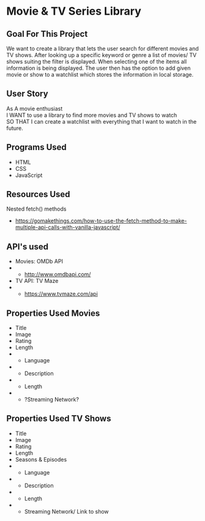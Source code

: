 # Movie & TV Series Library

## Goal For This Project
We want to create a library that lets the user search for different movies and TV shows. After looking up a specific keyword or genre a list of movies/ TV shows suiting the filter is displayed. When selecting one of the items all information is being displayed. The user then has the option to add given movie or show to a watchlist which stores the information in local storage.

## User Story
As A movie enthusiast <br>
I WANT to use a library to find more movies and TV shows to watch <br>
SO THAT I can create a watchlist with everything that I want to watch in the future.

## Programs Used
* HTML
* CSS
* JavaScript

## Resources Used
Nested fetch() methods
* https://gomakethings.com/how-to-use-the-fetch-method-to-make-multiple-api-calls-with-vanilla-javascript/

## API's used
* Movies: OMDb API
* * http://www.omdbapi.com/
*  TV API: TV Maze
* * https://www.tvmaze.com/api

## Properties Used Movies
* Title
* Image
* Rating
* Length
* * Language
* * Description
* * Length
* * ?Streaming Network?

## Properties Used TV Shows
* Title
* Image
* Rating
* Length
* Seasons & Episodes
* * Language
* * Description
* * Length
* * Streaming Network/ Link to show
